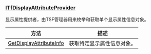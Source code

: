 ### [ITfDisplayAttributeProvider](https://learn.microsoft.com/zh-cn/windows/win32/api/msctf/nn-msctf-itfdisplayattributeprovider)

显示属性提供者，由TSF管理器用来枚举和获取单个显示属性信息对象。

方法|描述
-|-
[GetDisplayAttributeInfo][1]			|获取特定显示属性信息对象。

[1]: https://learn.microsoft.com/zh-cn/windows/win32/api/msctf/nf-msctf-itfdisplayattributeprovider-getdisplayattributeinfo